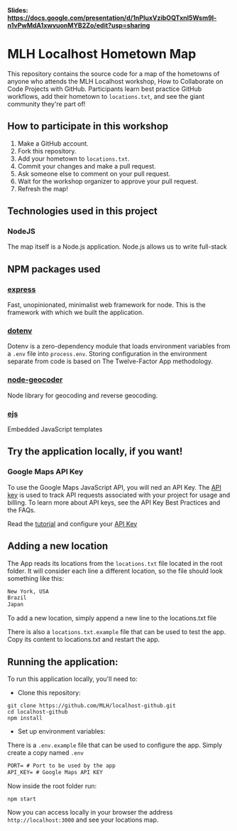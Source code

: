 **Slides: https://docs.google.com/presentation/d/1nPluxVzibOQTxnl5Wsm9l-n1vPwMdA1xwvuonMYB2Zo/edit?usp=sharing**

# MLH Localhost Hometown Map
This repository contains the source code for a map of the hometowns of anyone who attends the MLH Localhost workshop, How to Collaborate on Code Projects with GitHub. Participants learn best practice GitHub workflows, add their hometown to `locations.txt`, and see the giant community they're part of!

## How to participate in this workshop

1. Make a GitHub account.
2. Fork this repository.
3. Add your hometown to `locations.txt`.
4. Commit your changes and make a pull request.
5. Ask someone else to comment on your pull request.
6. Wait for the workshop organizer to approve your pull request.
7. Refresh the map!

## Technologies used in this project

### NodeJS

The map itself is a Node.js application. Node.js allows us to write full-stack

## NPM packages used

### [express](https://www.npmjs.com/package/express)

Fast, unopinionated, minimalist web framework for node. This is the framework with which we built the application.

### [dotenv](https://www.npmjs.com/package/dotenv)

Dotenv is a zero-dependency module that loads environment variables from a `.env` file into `process.env`. Storing configuration in the environment separate from code is based on The Twelve-Factor App methodology.

### [node-geocoder](https://www.npmjs.com/package/node-geocoder)

Node library for geocoding and reverse geocoding.

### [ejs](https://www.npmjs.com/package/ejs)

Embedded JavaScript templates

## Try the application locally, if you want!

### Google Maps API Key

To use the Google Maps JavaScript API, you will ned an API Key.  The [API key](https://developers.google.com/maps/documentation/javascript/get-api-key) is used to track API requests associated with your project for usage and billing. To learn more about API keys, see the API Key Best Practices and the FAQs.

Read the [tutorial](docs/tutorial.md) and configure your [API Key](https://developers.google.com/maps/documentation/javascript/get-api-key)


## Adding a new location

The App reads its locations from the `locations.txt` file located in the root folder. It will consider each line a different location, so the file should look something like this:

```txt
New York, USA
Brazil
Japan
```

To add a new location, simply append a new line to the locations.txt file

There is also a `locations.txt.example` file that can be used to test the app. Copy its content to locations.txt and restart the app.

## Running the application:

To run this application locally, you'll need to:

* Clone this repository:
```
git clone https://github.com/MLH/localhost-github.git
cd localhost-github
npm install
```

* Set up environment variables:

There is a `.env.example` file that can be used to configure the app. Simply create a copy named `.env`

```txt
PORT= # Port to be used by the app
API_KEY= # Google Maps API KEY
```

Now inside the root folder run:
```
npm start
```

Now you can access locally in your browser the address  `http://localhost:3000` and see your locations map.
